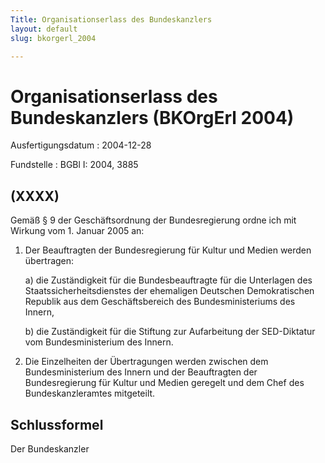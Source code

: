 ```yaml
---
Title: Organisationserlass des Bundeskanzlers
layout: default
slug: bkorgerl_2004

---
```


# Organisationserlass des Bundeskanzlers (BKOrgErl 2004)

Ausfertigungsdatum
:   2004-12-28

Fundstelle
:   BGBl I: 2004, 3885



## (XXXX)

Gemäß § 9 der Geschäftsordnung der Bundesregierung ordne ich mit
Wirkung vom 1. Januar 2005 an:

1.  Der Beauftragten der Bundesregierung für Kultur und Medien werden
    übertragen:

    a)  die Zuständigkeit für die Bundesbeauftragte für die Unterlagen des
        Staatssicherheitsdienstes der ehemaligen Deutschen Demokratischen
        Republik aus dem Geschäftsbereich des Bundesministeriums des Innern,


    b)  die Zuständigkeit für die Stiftung zur Aufarbeitung der SED-Diktatur
        vom Bundesministerium des Innern.





2.  Die Einzelheiten der Übertragungen werden zwischen dem
    Bundesministerium des Innern und der Beauftragten der Bundesregierung
    für Kultur und Medien geregelt und dem Chef des Bundeskanzleramtes
    mitgeteilt.





## Schlussformel

Der Bundeskanzler

